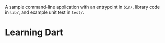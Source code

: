 A sample command-line application with an entrypoint in `bin/`, library code
in `lib/`, and example unit test in `test/`.
# Learning Dart
